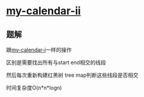 # [my-calendar-ii](https://leetcode.com/problems/my-calendar-ii)

## 题解
跟[my-calendar-i](https://leetcode.com/problems/my-calendar-i)一样的操作

区别是需要找出所有与start end相交的线段

然后每次重新构建红黑树 tree map判断这些线段是否相交

时间复杂度O(n\*n\*logn)
